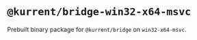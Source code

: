 # `@kurrent/bridge-win32-x64-msvc`

Prebuilt binary package for `@kurrent/bridge` on `win32-x64-msvc`.
